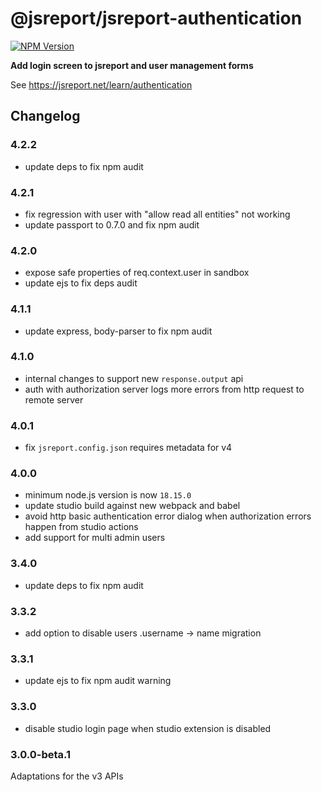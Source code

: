 # @jsreport/jsreport-authentication
[![NPM Version](http://img.shields.io/npm/v/@jsreport/jsreport-authentication.svg?style=flat-square)](https://npmjs.com/package/@jsreport/jsreport-authentication)

**Add login screen to jsreport and user management forms**

See https://jsreport.net/learn/authentication

## Changelog

### 4.2.2

- update deps to fix npm audit

### 4.2.1

- fix regression with user with "allow read all entities" not working
- update passport to 0.7.0 and fix npm audit

### 4.2.0

- expose safe properties of req.context.user in sandbox
- update ejs to fix deps audit

### 4.1.1

- update express, body-parser to fix npm audit

### 4.1.0

- internal changes to support new `response.output` api
- auth with authorization server logs more errors from http request to remote server

### 4.0.1

- fix `jsreport.config.json` requires metadata for v4

### 4.0.0

- minimum node.js version is now `18.15.0`
- update studio build against new webpack and babel
- avoid http basic authentication error dialog when authorization errors happen from studio actions
- add support for multi admin users

### 3.4.0

- update deps to fix npm audit

### 3.3.2

- add option to disable users .username -> name migration

### 3.3.1

- update ejs to fix npm audit warning

### 3.3.0

- disable studio login page when studio extension is disabled

### 3.0.0-beta.1

Adaptations for the v3 APIs
